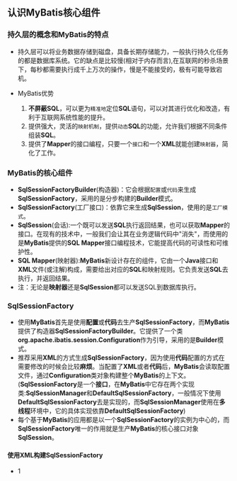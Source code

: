 ## 认识MyBatis核心组件

### 持久层的概念和MyBatis的特点

- 持久层可以将业务数据存储到磁盘，具备长期存储能力，一般执行持久化任务的都是数据库系统。它的缺点是比较慢(相对于内存而言),在互联网的秒杀场景下，每秒都需要执行成千上万次的操作，慢是不能接受的，极有可能导致宕机。

- MyBatis优势

  1. **不屏蔽SQL**，可以更为`精准地`定位**SQL**语句，可以对其进行优化和改造，有利于互联网系统性能的提升。
  2. 提供强大，灵活的`映射机制`，提供`动态`**SQL**的功能，允许我们根据不同条件组装**SQL**。
  3. 提供了**Mapper**的接口编程，只要一个`接口`和一个**XML**就能创建`映射器`，简化了工作。

### MyBatis的核心组件

- **SqlSessionFactoryBuilder**(构造器)：它会根据`配置`或`代码`来生成**SqlSessionFactory**，采用的是分步构建的**Builder**模式。
- **SqlSessionFactory**(工厂接口)：依靠它来生成**SqlSession**，使用的是`工厂模式`。
- **SqlSession**(会话):一个既可以发送**SQL**执行返回结果，也可以获取**Mapper**的接口。在现有的技术中，一般我们会让其在业务逻辑代码中"消失"，而使用的是**MyBatis**提供的**SQL Mapper**接口编程技术，它能提高代码的可读性和可维护性。
- **SQL Mapper**(映射器):**MyBatis**新设计存在的组件，它由一个**Java**接口和**XML**文件(或注解)构成，需要给出对应的**SQL**和映射规则。它负责发送**SQL**去执行，并返回结果。
- 注：无论是**映射器**还是**SqlSession**都可以发送SQL到数据库执行。

### SqlSessionFactory

- 使用**MyBatis**首先是使用**配置**或**代码**去生产**SqlSessionFactory**，而**MyBatis**提供了构造器**SqlSessionFactoryBuilder**。它提供了一个类**org.apache.ibatis.session.Configuration**作为引导，采用的是**Builder**模式。
- 推荐采用**XML**的方式生成**SqlSessionFactory**，因为使用**代码**配置的方式在需要修改的时候会比较**麻烦**。当配置了**XML**或者**代码**后，**MyBatis**会读取配置文件，通过**Configuration**类对象构建整个**MyBatis**的上下文。(**SqlSessionFactory**是一个**接口**，在**MyBatis**中它存在两个实现类:**SqlSessionManager**和**DefaultSqlSessionFactory**，一般情况下使用**DefaultSqlSessionFactory**去是实现的，而**SqlSessionManager**使用在**多线程**环境中，它的具体实现依靠**DefaultSqlSessionFactory**)
- 每个基于**MyBatis**的应用都是以一个**SqlSessionFactory**的实例为中心的，而**SqlSessionFactory**唯一的作用就是生产**MyBatis**的核心接口对象**SqlSession**。

#### 使用XML构建SqlSessionFactory

-  1